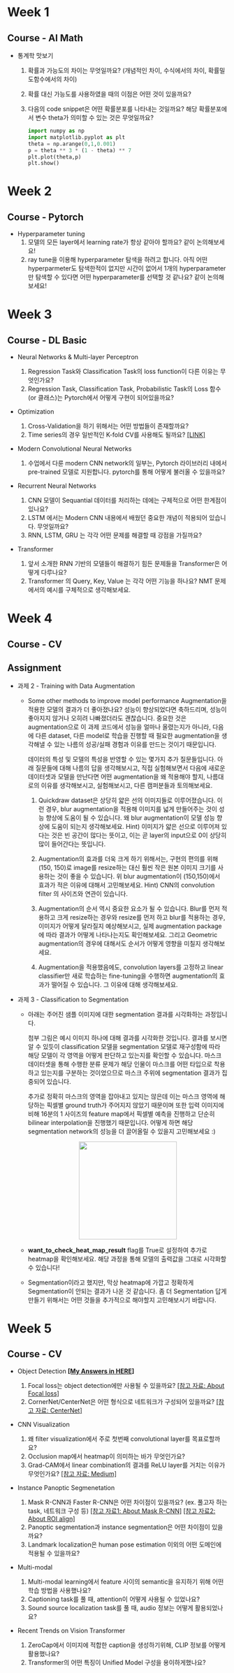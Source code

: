 # Week 1

## Course - AI Math

- 통계학 맛보기

    1. 확률과 가능도의 차이는 무엇일까요? (개념적인 차이, 수식에서의 차이, 확률밀도함수에서의 차이)
    2. 확률 대신 가능도를 사용하였을 때의 이점은 어떤 것이 있을까요?
    3. 다음의 code snippet은 어떤 확률분포를 나타내는 것일까요? 해당 확률분포에서 변수 theta가 의미할 수 있는 것은 무엇일까요?

        ``` python
        import numpy as np
        import matplotlib.pyplot as plt
        theta = np.arange(0,1,0.001)
        p = theta ** 3 * (1 - theta) ** 7
        plt.plot(theta,p)
        plt.show()
        ```

# Week 2

## Course - Pytorch

- Hyperparameter tuning
    1. 모델의 모든 layer에서 learning rate가 항상 같아야 할까요? 같이 논의해보세요!
    2. ray tune을 이용해 hyperparameter 탐색을 하려고 합니다. 아직 어떤 hyperparmeter도 탐색한적이 없지만 시간이 없어서 1개의 hyperparameter만 탐색할 수 있다면 어떤 hyperparameter를 선택할 것 같나요? 같이 논의해보세요!


# Week 3

## Course - DL Basic

- Neural Networks & Multi-layer Perceptron
    1. Regression Task와 Classification Task의 loss function이 다른 이유는 무엇인가요?
    2. Regression Task, Classification Task, Probabilistic Task의 Loss 함수(or 클래스)는 Pytorch에서 어떻게 구현이 되어있을까요?

- Optimization
    1. Cross-Validation을 하기 위해서는 어떤 방법들이 존재할까요?
    2. Time series의 경우 일반적인 K-fold CV를 사용해도 될까요? [[LINK]](https://towardsdatascience.com/time-series-nested-cross-validation-76adba623eb9)

- Modern Convolutional Neural Networks
    1. 수업에서 다룬 modern CNN network의 일부는, Pytorch 라이브러리 내에서 pre-trained 모델로 지원합니다. pytorch를 통해 어떻게 불러올 수 있을까요?

- Recurrent Neural Networks
    1. CNN 모델이 Sequantial 데이터를 처리하는 데에는 구체적으로 어떤 한계점이 있나요?
    2. LSTM 에서는 Modern CNN 내용에서 배웠던 중요한 개념이 적용되어 있습니다. 무엇일까요?
    3. RNN, LSTM, GRU 는 각각 어떤 문제를 해결할 때 강점을 가질까요?

- Transformer
    1. 앞서 소개한 RNN 기반의 모델들이 해결하기 힘든 문제들을 Transformer은 어떻게 다루나요?
    2. Transformer 의 Query, Key, Value 는 각각 어떤 기능을 하나요? NMT 문제에서의 예시를 구체적으로 생각해보세요.

# Week 4 

## Course - CV

## Assignment

- 과제 2 - Training with Data Augmentation

    - Some other methods to improve model performance
        Augmentation을 적용한 모델의 결과가 더 좋아졌나요? 성능이 향상되었다면 축하드리며, 성능이 좋아지지 않거나 오히려 나빠졌더라도 괜찮습니다. 중요한 것은 augmentation으로 이 과제 코드에서 성능을 얼마나 올렸는지가 아니라, 다음에 다른 dataset, 다른 model로 학습을 진행할 때 필요한 augmentation을 생각해낼 수 있는 나름의 성공/실패 경험과 이유를 만드는 것이기 때문입니다.

        데이터의 특성 및 모델의 특성을 반영할 수 있는 몇가지 추가 질문들입니다. 아래 질문들에 대해 나름의 답을 생각해보시고, 직접 실험해보면서 다음에 새로운 데이터셋과 모델을 만난다면 어떤 augmentation을 왜 적용해야 할지, 나름대로의 이유를 생각해보시고, 실험해보시고, 다른 캠퍼분들과 토의해보세요.

        1. Quickdraw dataset은 상당히 얇은 선의 이미지들로 이루어졌습니다. 이런 경우, blur augmentation을 적용해 이미지를 넓게 만들어주는 것이 성능 향상에 도움이 될 수 있습니다. 왜 blur augmentation이 모델 성능 향상에 도움이 되는지 생각해보세요. Hint) 이미지가 얇은 선으로 이루어져 있다는 것은 빈 공간이 많다는 뜻이고, 이는 곧 layer의 input으로 0이 상당히 많이 들어간다는 뜻입니다.

        2. Augmentation의 효과를 더욱 크게 하기 위해서는, 구현의 편의를 위해 (150, 150)로 image를 resize하는 대신 훨씬 작은 원본 이미지 크기를 사용하는 것이 좋을 수 있습니다. 위 blur augmentation이 (150,150)에서 효과가 적은 이유에 대해서 고민해보세요. Hint) CNN의 convolution filter 의 사이즈와 연관이 있습니다.

        3. Augmentation의 순서 역시 중요한 요소가 될 수 있습니다. Blur를 먼저 적용하고 크게 resize하는 경우와 resize를 먼저 하고 blur를 적용하는 경우, 이미지가 어떻게 달라질지 예상해보시고, 실제 augmentation package에 따라 결과가 어떻게 나타나는지도 확인해보세요. 그리고 Geometric augmentation의 경우에 대해서도 순서가 어떻게 영향을 미칠지 생각해보세요. 

        4. Augmentation을 적용했음에도, convolution layers를 고정하고 linear classifier만 새로 학습하는 fine-tuning을 수행하면 augmentation의 효과가 떨어질 수 있습니다. 그 이유에 대해 생각해보세요.

- 과제 3 - Classification to Segmentation

    - 아래는 주어진 샘플 이미지에 대한 segmentation 결과를 시각화하는 과정입니다.

        첨부 그림은 예시 이미지 하나에 대해 결과를 시각화한 것입니다. 결과를 보시면 알 수 있듯이 classification 모델을 segmentation 모델로 재구성함에 따라 해당 모델이 각 영역을 어떻게 판단하고 있는지를 확인할 수 있습니다. 마스크 데이터셋을 통해 수행한 분류 문제가 해당 인물이 마스크를 어떤 타입으로 착용하고 있는지를 구분하는 것이었으므로 마스크 주위에 segmentation 결과가 집중되어 있습니다.

        추가로 정확히 마스크의 영역을 잡아내고 있지는 않은데 이는 마스크 영역에 해당하는 픽셀별 ground truth가 주어지지 않았기 때문이며 또한 입력 이미지에 비해 16분의 1 사이즈의 feature map에서 픽셀별 예측을 진행하고 단순히 bilinear interpolation을 진행했기 때문입니다. 어떻게 하면 해당 segmentation network의 성능을 더 끌어올릴 수 있을지 고민해보세요 :)
    
        <p align="center"><img src='https://drive.google.com/uc?id=1IFw0QT2zbr1txEQXaTBGuRGtgXBm8ruP'  width="224"></p>

    - **want_to_check_heat_map_result** flag를 True로 설정하여 추가로 heatmap을 확인해보세요. 해당 과정을 통해 모델의 출력값을 그대로 시각화할 수 있습니다!

    - Segmentation이라고 했지만, 막상 heatmap에 가깝고 정확하게 Segmentation이 안되는 결과가 나온 것 같습니다. 좀 더 Segmentation 답게 만들기 위해서는 어떤 것들을 추가적으로 해야할지 고민해보시기 바랍니다.


# Week 5

## Course -  CV

- Object Detection **[[My Answers in HERE]](https://github.com/SeongSuKim95/BOOST_CAMP_AI_TECH/blob/master/Week%205%20(10.17~10.21)/Further_studies.md)**

    1. Focal loss는 object detection에만 사용될 수 있을까요? [[참고 자료: About Focal loss]](https://gaussian37.github.io/dl-concept-focal_loss/)
    2. CornerNet/CenterNet은 어떤 형식으로 네트워크가 구성되어 있을까요? [[참고 자료: CenterNet]](https://deep-learning-study.tistory.com/622)

- CNN Visualization
    
    1. 왜 filter visualization에서 주로 첫번째 convolutional layer를 목표로할까요?
    2. Occlusion map에서 heatmap이 의미하는 바가 무엇인가요?
    3. Grad-CAM에서 linear combination의 결과를 ReLU layer를 거치는 이유가 무엇인가요? [[참고 자료: Medium]](https://medium.com/@ninads79shukla/gradcam-73a752d368be)

- Instance Panoptic Segmenetation

    1. Mask R-CNN과 Faster R-CNN은 어떤 차이점이 있을까요? (ex. 풀고자 하는 task, 네트워크 구성 등) [[참고 자료1: About Mask R-CNN]](https://blahblahlab.tistory.com/139#:~:text=MASK%20RCNN%EC%9D%80%20%EA%B8%B0%EC%A1%B4%20object,%EB%8F%99%EC%8B%9C%EC%97%90%20%EC%B2%98%EB%A6%AC%ED%95%98%EB%8A%94%20%EB%AA%A8%EB%8D%B8%EC%9E%85%EB%8B%88%EB%8B%A4.) [[참고 자료2: About ROI align]](https://firiuza.medium.com/roi-pooling-vs-roi-align-65293ab741db)
    2. Panoptic segmentation과 instance segmentation은 어떤 차이점이 있을까요?
    3. Landmark localization은 human pose estimation 이외의 어떤 도메인에 적용될 수 있을까요?

- Multi-modal

    1. Multi-modal learning에서 feature 사이의 semantic을 유지하기 위해 어떤 학습 방법을 사용했나요?
    2. Captioning task를 풀 때, attention이 어떻게 사용될 수 있었나요?
    3. Sound source localization task를 풀 때, audio 정보는 어떻게 활용되었나요?

- Recent Trends on Vision Transformer

    1. ZeroCap에서 이미지에 적합한 caption을 생성하기위해, CLIP 정보를 어떻게 활용했나요?
    2. Transformer의 어떤 특징이 Unified Model 구성을 용이하게했나요?



